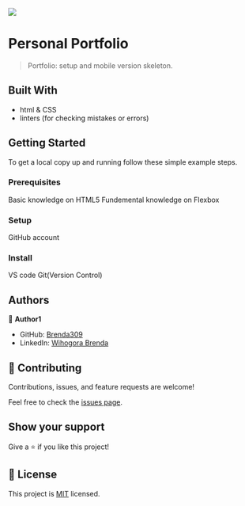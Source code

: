 ![](https://img.shields.io/badge/Microverse-blueviolet)

# Personal Portfolio

> Portfolio: setup and mobile version skeleton.


## Built With

- html & CSS
- linters (for checking mistakes or errors)


## Getting Started


To get a local copy up and running follow these simple example steps.

### Prerequisites
Basic knowledge on HTML5
Fundemental knowledge on Flexbox

### Setup
GitHub account

### Install
VS code
Git(Version Control)




## Authors

👤 **Author1**

- GitHub: [Brenda309](https://github.com/Brenda309)
- LinkedIn: [Wihogora Brenda](https://www.linkedin.com/in/brenda-wihogora/)


## 🤝 Contributing

Contributions, issues, and feature requests are welcome!

Feel free to check the [issues page](../../issues/).

## Show your support

Give a ⭐️ if you like this project!




## 📝 License

This project is [MIT](./MIT.md) licensed.
